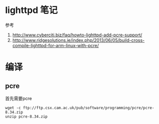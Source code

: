 # lighttpd 笔记

参考

1. http://www.cyberciti.biz/faq/howto-lighttpd-add-pcre-support/
2. http://www.ridgesolutions.ie/index.php/2013/06/05/build-cross-compile-lighttpd-for-arm-linux-with-pcre/

# 编译

## pcre

首先需要pcre


```
wget -c ftp://ftp.csx.cam.ac.uk/pub/software/programming/pcre/pcre-8.34.zip
unzip pcre-8.34.zip
```